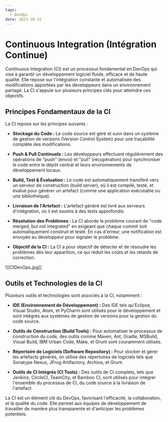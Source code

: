 ```yaml
---
tags:
  - DevOps
date: 2023-10-31
---
```

# Continuous Integration (Intégration Continue)

Continuous Integration (CI) est un processus fondamental en DevOps qui vise à garantir un développement logiciel fluide, efficace et de haute qualité. Elle repose sur l'intégration constante et automatisée des modifications apportées par les développeurs dans un environnement partagé. La CI s'appuie sur plusieurs principes clés pour atteindre ces objectifs.

## Principes Fondamentaux de la CI

La CI repose sur les principes suivants :

- **Stockage du Code :** Le code source est géré et suivi dans un système de gestion de versions (Version Control System) pour une traçabilité complète des modifications.

- **Push & Pull Continuels :** Les développeurs effectuent régulièrement des opérations de "push" (envoi) et "pull" (récupération) pour synchroniser le code entre le dépôt central et leurs environnements de développement locaux.

- **Build, Test & Évaluation :** Le code est automatiquement transféré vers un serveur de construction (build server), où il est compilé, testé, et évalué pour générer un artefact (comme une application exécutable ou une bibliothèque).

- **Livraison de l'Artefact :** L'artefact généré est livré aux serveurs d'intégration, où il est soumis à des tests approfondis.

- **Résolution des Problèmes :** La CI aborde le problème courant de "code merged, but not integrated" en exigeant que chaque commit soit automatiquement construit et testé. En cas d'erreur, une notification est envoyée au développeur pour signaler le problème.

- **Objectif de la CI :** La CI a pour objectif de détecter et de résoudre les problèmes dès leur apparition, ce qui réduit les coûts et les retards de correction.

![[CIDevOps.jpg]]

## Outils et Technologies de la CI

Plusieurs outils et technologies sont associés à la CI, notamment :

- **IDE (Environnement de Développement) :** Des IDE tels qu'Eclipse, Visual Studio, Atom, et PyCharm sont utilisés pour le développement et sont intégrés aux systèmes de gestion de versions pour la gestion du code source.

- **Outils de Construction (Build Tools) :** Pour automatiser le processus de construction du code, des outils comme Maven, Ant, Gradle, MSBuild, Visual Build, IBM Urban Code, Make, et Grunt sont couramment utilisés.

- **Répertoire de Logiciels (Software Repository) :** Pour stocker et gérer les artefacts générés, on utilise des répertoires de logiciels tels que Sonatype Nexus, JFrog Artifactory, Archiva, et Grunt.

- **Outils de CI Intégrés (CI Tools) :** Des outils de CI complets, tels que Jenkins, CircleCI, TeamCity, et Bamboo CI, sont utilisés pour intégrer l'ensemble du processus de CI, du code source à la livraison de l'artefact.

La CI est un élément clé du DevOps, favorisant l'efficacité, la collaboration, et la qualité du code. Elle permet aux équipes de développement de travailler de manière plus transparente et d'anticiper les problèmes potentiels.


